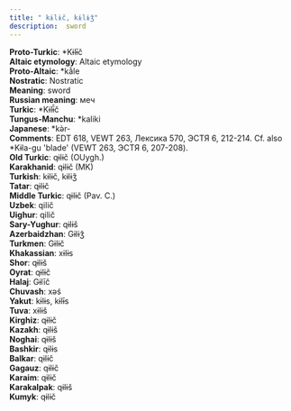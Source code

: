 ```yaml
---
title: " kɨlɨč, kɨlɨǯ"
description:  sword
---
```


<strong>Proto-Turkic</strong>:  *Kɨlɨ̄č<br>
<strong>Altaic etymology</strong>:  Altaic etymology<br>
<strong> Proto-Altaic</strong>:  *kằle<br>
<strong>Nostratic</strong>:  Nostratic<br>
<strong>Meaning</strong>:  sword<br>
<strong>Russian meaning</strong>:  меч<br>
<strong>Turkic</strong>:  *Kɨlɨ̄̄č<br>
<strong>Tungus-Manchu</strong>:  *kaliki<br>
<strong>Japanese</strong>:  *kǝ̀r-<br>
<strong>Comments</strong>:  EDT 618, VEWT 263, Лексика 570, ЭСТЯ 6, 212-214. Cf. also *Kɨla-gu 'blade' (VEWT 263, ЭСТЯ 6, 207-208).<br>
<strong>Old Turkic</strong>:  qɨlɨč (OUygh.)<br>
<strong>Karakhanid</strong>:  qɨlɨč (MK)<br>
<strong>Turkish</strong>:  kɨlɨč, kɨlɨǯ<br>
<strong>Tatar</strong>:  qɨlɨč<br>
<strong>Middle Turkic</strong>:  qɨlɨč (Pav. C.)<br>
<strong>Uzbek</strong>:  qilič<br>
<strong>Uighur</strong>:  qilič<br>
<strong>Sary-Yughur</strong>:  qɨlɨš<br>
<strong>Azerbaidzhan</strong>:  Gɨlɨǯ<br>
<strong>Turkmen</strong>:  Gɨlɨč<br>
<strong>Khakassian</strong>:  xɨlɨs<br>
<strong>Shor</strong>:  qɨlɨš<br>
<strong>Oyrat</strong>:  qɨlɨč<br>
<strong>Halaj</strong>:  Gɨlīč<br>
<strong>Chuvash</strong>:  xǝś<br>
<strong>Yakut</strong>:  kɨlɨs, kɨlɨ̄s<br>
<strong>Tuva</strong>:  xɨlɨš<br>
<strong>Kirghiz</strong>:  qɨlɨč<br>
<strong>Kazakh</strong>:  qɨlɨš<br>
<strong>Noghai</strong>:  qɨlɨš<br>
<strong>Bashkir</strong>:  qɨlɨs<br>
<strong>Balkar</strong>:  qɨlɨč<br>
<strong>Gagauz</strong>:  qɨlɨč<br>
<strong>Karaim</strong>:  qɨlɨč<br>
<strong>Karakalpak</strong>:  qɨlɨš<br>
<strong>Kumyk</strong>:  qɨlɨč<br>


